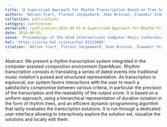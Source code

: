 ```yaml
---
title: "A Supervised Approach for Rhythm Transcription Based on Tree Series Enumeration"
authors: 'Adrien Ycart, Florent Jacquemard, Jean Bresson, Slawomir Staworko'
collection: publications
category: conferences
permalink: /publication/2016-09-01-A-Supervised-Approach-for-Rhythm-Transcription-Based-on-Tree-Series-Enumeration
date: 2016-09-01
venue: 'Proceedings of the 42nd International Computer Music Conference (ICMC)'
hal: 'https://inria.hal.science/hal-01315689'
citation: 'Adrien Ycart, Florent Jacquemard, Jean Bresson, Slawomir Staworko, &quot;A Supervised Approach for Rhythm Transcription Based on Tree Series Enumeration&quot; In the proceedings of the 42nd International Computer Music Conference (ICMC), 2016.'
---
```


Abstract:
We present a rhythm transcription system integrated in the computer-assisted composition environment OpenMusic. Rhythm transcription consists in translating a series of dated events into traditional music notation's pulsed and structured representation. As transcription is equivocal, our system favors interactions with the user to reach a satisfactory compromise between various criteria, in particular the precision of the transcription and the readability of the output score. It is based on a uniform approach, using a hierarchical representation of duration notation in the form of rhythm trees, and an efficient dynamic-programming algorithm that lazily evaluates the transcription solutions. It is run through a dedicated user interface allowing to interactively explore the solution set, visualize the solutions and locally edit them.